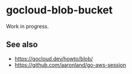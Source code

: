# gocloud-blob-bucket

Work in progress.

## See also

* https://gocloud.dev/howto/blob/
* https://github.com/aaronland/go-aws-session